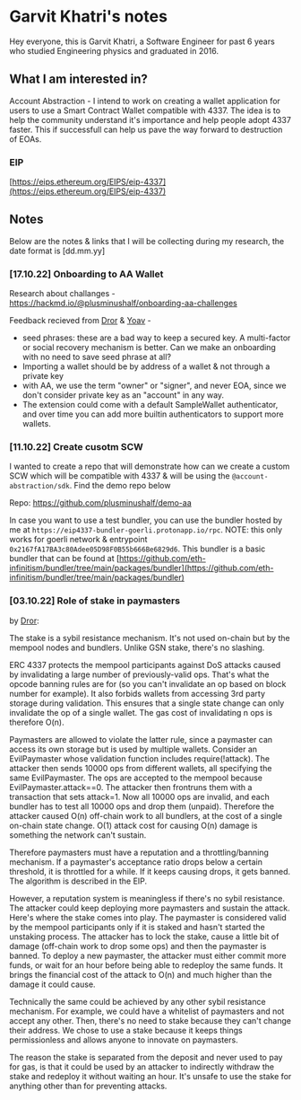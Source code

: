 # Garvit Khatri's notes

Hey everyone, this is Garvit Khatri, a Software Engineer for past 6 years who studied Engineering physics and graduated in 2016.

## What I am interested in?

Account Abstraction - I intend to work on creating a wallet application for users to use a Smart Contract Wallet compatible with 4337. The idea is to help the community understand it's importance and help people adopt 4337 faster. This if successfull can help us pave the way forward to destruction of EOAs.

### EIP

[https://eips.ethereum.org/EIPS/eip-4337](https://eips.ethereum.org/EIPS/eip-4337)

## Notes

Below are the notes & links that I will be collecting during my research, the date format is [dd.mm.yy]

### [17.10.22] Onboarding to AA Wallet

Research about challanges - https://hackmd.io/@plusminushalf/onboarding-aa-challenges

Feedback recieved from [Dror](https://github.com/drortirosh) & [Yoav](https://github.com/yoavw) -

- seed phrases: these are a bad way to keep a secured key. A multi-factor or social recovery mechanism is better. Can we make an onboarding with no need to save seed phrase at all?
- Importing a wallet should be by address of a wallet & not through a private key
-  with AA, we use the term "owner" or "signer", and never EOA, since we don't consider private key as an "account" in any way.
- The extension could come with a default SampleWallet authenticator, and over time you can add more builtin authenticators to support more wallets.

### [11.10.22] Create cusotm SCW

I wanted to create a repo that will demonstrate how can we create a custom SCW which will be compatible with 4337 & will be using the `@account-abstraction/sdk`. Find the demo repo below

Repo: https://github.com/plusminushalf/demo-aa

In case you want to use a test bundler, you can use the bundler hosted by me at `https://eip4337-bundler-goerli.protonapp.io/rpc`. NOTE: this only works for goerli network & entrypoint `0x2167fA17BA3c80Adee05D98F0B55b666Be6829d6`. This bundler is a basic bundler that can be found at [https://github.com/eth-infinitism/bundler/tree/main/packages/bundler](https://github.com/eth-infinitism/bundler/tree/main/packages/bundler)

### [03.10.22] Role of stake in paymasters

by [Dror](https://github.com/drortirosh):

The stake is a sybil resistance mechanism.  It's not used on-chain but by the mempool nodes and bundlers.  Unlike GSN stake, there's no slashing.

ERC 4337 protects the mempool participants against DoS attacks caused by invalidating a large number of previously-valid ops.  That's what the opcode banning rules are for (so you can't invalidate an op based on block number for example).  It also forbids wallets from accessing 3rd party storage during validation.  This ensures that a single state change can only invalidate the op of a single wallet.  The gas cost of invalidating n ops is therefore O(n).

Paymasters are allowed to violate the latter rule, since a paymaster can access its own storage but is used by multiple wallets.  Consider an EvilPaymaster whose validation function includes require(!attack).  The attacker then sends 10000 ops from different wallets, all specifying the same EvilPaymaster.  The ops are accepted to the mempool because EvilPaymaster.attack==0. The attacker then frontruns them with a transaction that sets attack=1.  Now all 10000 ops are invalid, and each bundler has to test all 10000 ops and drop them (unpaid).  Therefore the attacker caused O(n) off-chain work to all bundlers, at the cost of a single on-chain state change.  O(1) attack cost for causing O(n) damage is something the network can't sustain.

Therefore paymasters must have a reputation and a throttling/banning mechanism.  If a paymaster's acceptance ratio drops below a certain threshold, it is throttled for a while.  If it keeps causing drops, it gets banned.  The algorithm is described in the EIP.

However, a reputation system is meaningless if there's no sybil resistance.  The attacker could keep deploying more paymasters and sustain the attack.  Here's where the stake comes into play.  The paymaster is considered valid by the mempool participants only if it is staked and hasn't started the unstaking process.  The attacker has to lock the stake, cause a little bit of damage (off-chain work to drop some ops) and then the paymaster is banned.  To deploy a new paymaster, the attacker must either commit more funds, or wait for an hour before being able to redeploy the same funds.  It brings the financial cost of the attack to O(n) and much higher than the damage it could cause.

Technically the same could be achieved by any other sybil resistance mechanism.  For example, we could have a whitelist of paymasters and not accept any other.  Then, there's no need to stake because they can't change their address.  We chose to use a stake because it keeps things permissionless and allows anyone to innovate on paymasters.

The reason the stake is separated from the deposit and never used to pay for gas, is that it could be used by an attacker to indirectly withdraw the stake and redeploy it without waiting an hour.  It's unsafe to use the stake for anything other than for preventing attacks.